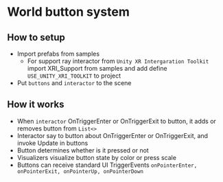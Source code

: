 # World button system

## How to setup
- Import prefabs from samples
  - For support ray interactor from `Unity XR Intergaration Toolkit` import XRI_Support from samples and add define `USE_UNITY_XRI_TOOLKIT` to project
- Put `buttons` and `interactor` to the scene

## How it works
- When `interactor` OnTriggerEnter or OnTriggerExit to button, it adds or removes button from `List<>`
- Interactor say to button about OnTriggerEnter or OnTriggerExit, and invoke Update in buttons
- Button determines whether is it pressed or not
- Visualizers visualize button state by color or press scale
- Buttons can receive standard UI TriggerEvents `onPointerEnter, onPointerExit, onPointerUp, onPointerDown`
